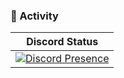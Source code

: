 ### 📝 Activity
|Discord Status|
|-----|
|[![Discord Presence](https://lanyard.cnrad.dev/api/360753436234481664)](https://discord.com/users/360753436234481664)|

